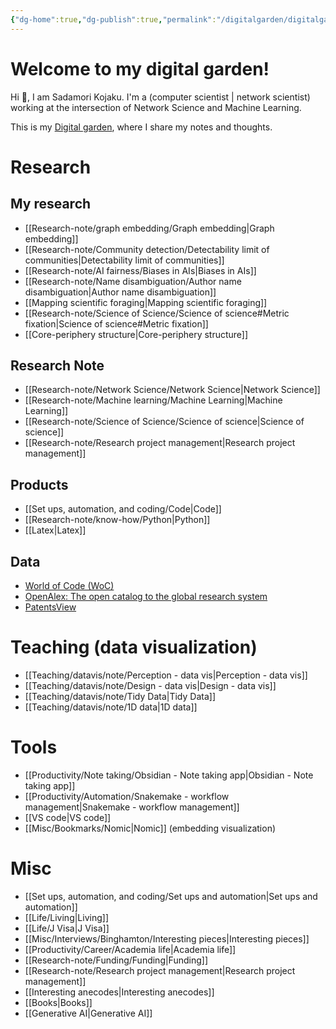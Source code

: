```yaml
---
{"dg-home":true,"dg-publish":true,"permalink":"/digitalgarden/digitalgarden-home/","tags":["gardenEntry"],"dgPassFrontmatter":true}
---
```



# Welcome to my digital garden!

 Hi 👋, I am Sadamori Kojaku. I'm a (computer scientist | network scientist) working at the intersection of Network Science and Machine Learning. 

This is my [Digital garden](https://maggieappleton.com/garden-history), where I share my notes and thoughts. 

# Research

## My research 
- [[Research-note/graph embedding/Graph embedding\|Graph embedding]]
- [[Research-note/Community detection/Detectability limit of communities\|Detectability limit of communities]]
- [[Research-note/AI fairness/Biases in AIs\|Biases in AIs]]
- [[Research-note/Name disambiguation/Author name disambiguation\|Author name disambiguation]]
- [[Mapping scientific foraging\|Mapping scientific foraging]]
- [[Research-note/Science of Science/Science of science#Metric fixation\|Science of science#Metric fixation]]
- [[Core-periphery structure\|Core-periphery structure]]

## Research Note
- [[Research-note/Network Science/Network Science\|Network Science]]
- [[Research-note/Machine learning/Machine Learning\|Machine Learning]]
- [[Research-note/Science of Science/Science of science\|Science of science]]
- [[Research-note/Research project management\|Research project management]]

## Products
- [[Set ups, automation, and coding/Code\|Code]]
- [[Research-note/know-how/Python\|Python]]
- [[Latex\|Latex]]

## Data
- [World of Code (WoC)](https://worldofcode.org/)
- [OpenAlex: The open catalog to the global research system](https://openalex.org/)
- [PatentsView](https://patentsview.org/)



# Teaching (data visualization)
- [[Teaching/datavis/note/Perception - data vis\|Perception - data vis]]
- [[Teaching/datavis/note/Design - data vis\|Design - data vis]]
- [[Teaching/datavis/note/Tidy Data\|Tidy Data]]
- [[Teaching/datavis/note/1D data\|1D data]]

#  Tools
- [[Productivity/Note taking/Obsidian - Note taking app\|Obsidian - Note taking app]]
- [[Productivity/Automation/Snakemake - workflow management\|Snakemake - workflow management]]
- [[VS code\|VS code]]
- [[Misc/Bookmarks/Nomic\|Nomic]] (embedding visualization)

# Misc
- [[Set ups, automation, and coding/Set ups and automation\|Set ups and automation]]
- [[Life/Living\|Living]]
- [[Life/J Visa\|J Visa]]
- [[Misc/Interviews/Binghamton/Interesting pieces\|Interesting pieces]]
- [[Productivity/Career/Academia life\|Academia life]]
- [[Research-note/Funding/Funding\|Funding]]
- [[Research-note/Research project management\|Research project management]]
- [[Interesting anecodes\|Interesting anecodes]]
- [[Books\|Books]]
- [[Generative AI\|Generative AI]]